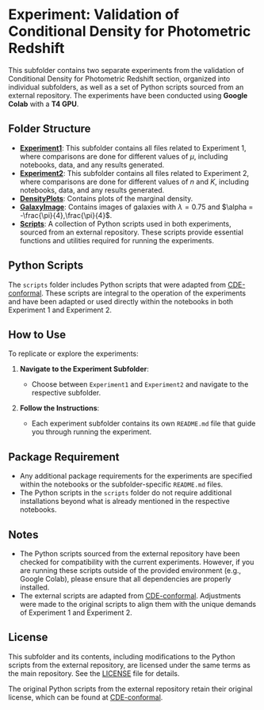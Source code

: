 # Experiment: Validation of Conditional Density for Photometric Redshift

This subfolder contains two separate experiments from the validation of Conditional Density for Photometric Redshift section, organized into individual subfolders, as well as a set of Python scripts sourced from an external repository. The experiments have been conducted using **Google Colab** with a **T4 GPU**.

## Folder Structure

- **[Experiment1](https://github.com/anirbanc96/ECMMD-CondTwoSamp/tree/main/Simulation%20Based%20Inference/SBI-Redshift/Experiment%201)**: This subfolder contains all files related to Experiment 1, where comparisons are done for different values of $\mu$, including notebooks, data, and any results generated.
- **[Experiment2](https://github.com/anirbanc96/ECMMD-CondTwoSamp/tree/main/Simulation%20Based%20Inference/SBI-Redshift/Experiment%202)**: This subfolder contains all files related to Experiment 2, where comparisons are done for different values of $n$ and $K$, including notebooks, data, and any results generated.
- **[DensityPlots](https://github.com/anirbanc96/ECMMD-CondTwoSamp/tree/main/Simulation%20Based%20Inference/SBI-Redshift/DensityPlots)**: Contains plots of the marginal density.
- **[GalaxyImage](https://github.com/anirbanc96/ECMMD-CondTwoSamp/tree/main/Simulation%20Based%20Inference/SBI-Redshift/GalaxyImage)**: Contains images of galaxies with $\lambda = 0.75$ and $\alpha = -\frac{\pi}{4},\frac{\pi}{4}$.
- **[Scripts](https://github.com/anirbanc96/ECMMD-CondTwoSamp/tree/main/Simulation%20Based%20Inference/SBI-Redshift/Scripts)**: A collection of Python scripts used in both experiments, sourced from an external repository. These scripts provide essential functions and utilities required for running the experiments.

## Python Scripts

The `scripts` folder includes Python scripts that were adapted from [CDE-conformal](https://github.com/zhao-david/CDE-conformal). These scripts are integral to the operation of the experiments and have been adapted or used directly within the notebooks in both Experiment 1 and Experiment 2.

## How to Use

To replicate or explore the experiments:

1. **Navigate to the Experiment Subfolder**:
    - Choose between `Experiment1` and `Experiment2` and navigate to the respective subfolder.

2. **Follow the Instructions**:
    - Each experiment subfolder contains its own `README.md` file that guide you through running the experiment.

## Package Requirement

- Any additional package requirements for the experiments are specified within the notebooks or the subfolder-specific `README.md` files.
- The Python scripts in the `scripts` folder do not require additional installations beyond what is already mentioned in the respective notebooks.

## Notes

- The Python scripts sourced from the external repository have been checked for compatibility with the current experiments. However, if you are running these scripts outside of the provided environment (e.g., Google Colab), please ensure that all dependencies are properly installed.
- The external scripts are adapted from [CDE-conformal](https://github.com/zhao-david/CDE-conformal). Adjustments were made to the original scripts to align them with the unique demands of Experiment 1 and Experiment 2. 

## License

This subfolder and its contents, including modifications to the Python scripts from the external repository, are licensed under the same terms as the main repository. See the [LICENSE](../../LICENSE) file for details.

The original Python scripts from the external repository retain their original license, which can be found at [CDE-conformal](https://github.com/zhao-david/CDE-conformal).
